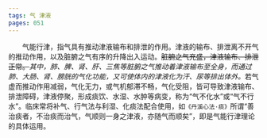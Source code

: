 ```yaml
---
tags: 气 津液
pages: 051
---
```

&emsp;&emsp;气能行津，指气具有推动津液输布和排泄的作用。津液的输布、排泄离不开气的推动作用，以及脏腑之气有序的升降出入运动。~~脏腑之气充盛，津液输布、排泄正常。~~<dfn>其中，肺、脾、肾、肝、三焦等脏腑之气推动着津液输布至全身，而通过肺、大肠、肾、膀胱的气化功能，又可使体内的津液化为汗、尿等排出体外。</dfn>若气虚而推动作用减弱，气化无力，或气机郁滞不畅，气化受阻，皆可导致津液输布、排泄障碍，津液停聚，形成痰饮、水湿、水肿等病变，称为“气不化水”或“气不行水”。临床常将补气、行气法与利湿、化痰法配合使用，如`《丹溪心法·痰》`所谓“善治痰者，不治痰而治气，气顺则一身之津液，亦随气而顺矣”，即是气能行津理论的具体运用。